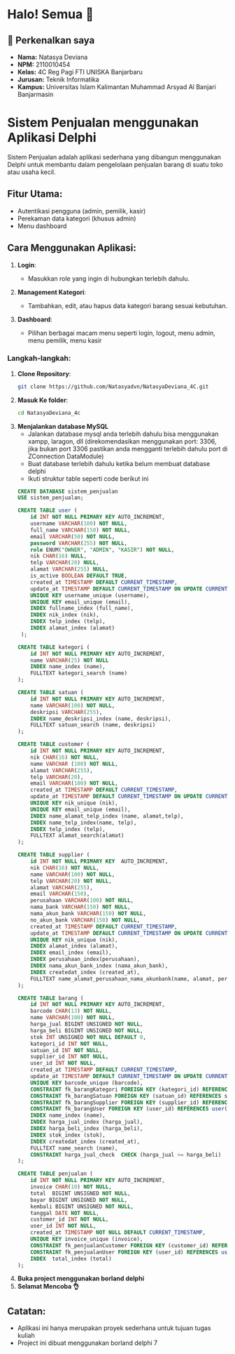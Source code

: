 # Halo! Semua 👋

## 🌟 Perkenalkan saya
- **Nama:** Natasya Deviana
- **NPM:** 2110010454
- **Kelas:** 4C Reg Pagi FTI UNISKA Banjarbaru
- **Jurusan:** Teknik Informatika
- **Kampus:** Universitas Islam Kalimantan Muhammad Arsyad Al Banjari Banjarmasin 


# Sistem Penjualan menggunakan Aplikasi Delphi

Sistem Penjualan adalah aplikasi sederhana yang dibangun menggunakan Delphi untuk membantu dalam pengelolaan penjualan barang di suatu toko atau usaha kecil.

## Fitur Utama:
- Autentikasi pengguna (admin, pemilik, kasir)
- Perekaman data kategori (khusus admin)
- Menu dashboard

## Cara Menggunakan Aplikasi:
1. **Login**:
   - Masukkan role yang ingin di hubungkan terlebih dahulu.

2. **Management Kategori**:
   - Tambahkan, edit, atau hapus data kategori barang sesuai kebutuhan.

3. **Dashboard**:
   - Pilihan berbagai macam menu seperti login, logout, menu admin, menu pemilik, menu kasir


### Langkah-langkah:

1. **Clone Repository**:
   ```bash
   git clone https://github.com/Natasyadvn/NatasyaDeviana_4C.git
   ```
2. **Masuk Ke folder**:
    ```bash
    cd NatasyaDeviana_4c
    ```
3. **Menjalankan database MySQL**
    - Jalankan database mysql anda terlebih dahulu bisa menggunakan xampp, laragon, dll (direkomendasikan menggunakan port: 3306,
    jika bukan port 3306 pastikan anda mengganti terlebih dahulu port di ZConnection DataModule)
    - Buat database terlebih dahulu ketika belum membuat database delphi
    - Ikuti struktur table seperti code berikut ini
    ```sql
    CREATE DATABASE sistem_penjualan
    USE sistem_penjualan;

    CREATE TABLE user (
	    id INT NOT NULL PRIMARY KEY AUTO_INCREMENT,
        username VARCHAR(100) NOT NULL,
        full_name VARCHAR(150) NOT NULL,
        email VARCHAR(50) NOT NULL,
        password VARCHAR(255) NOT NULL,
        role ENUM("OWNER", "ADMIN", "KASIR") NOT NULL,
        nik CHAR(16) NULL,
        telp VARCHAR(20) NULL,
        alamat VARCHAR(255) NULL,
	    is_active BOOLEAN DEFAULT TRUE,
        created_at TIMESTAMP DEFAULT CURRENT_TIMESTAMP,
        update_at TIMESTAMP DEFAULT CURRENT_TIMESTAMP ON UPDATE CURRENT_TIMESTAMP, 
	    UNIQUE KEY username_unique (username),
        UNIQUE KEY email_unique (email),
        INDEX fullname_index (full_name),
        INDEX nik_index (nik),
        INDEX telp_index (telp),
        INDEX alamat_index (alamat)
     );

    CREATE TABLE kategori (
	    id INT NOT NULL PRIMARY KEY AUTO_INCREMENT,
        name VARCHAR(25) NOT NULL
        INDEX name_index (name),
        FULLTEXT kategori_search (name)
    );

    CREATE TABLE satuan (
	    id INT NOT NULL PRIMARY KEY AUTO_INCREMENT,
        name VARCHAR(100) NOT NULL,
        deskripsi VARCHAR(255),
	    INDEX name_deskripsi_index (name, deskripsi),
        FULLTEXT satuan_search (name, deskripsi)
    );

    CREATE TABLE customer (
	    id INT NOT NULL PRIMARY KEY AUTO_INCREMENT,
        nik CHAR(16) NOT NULL,
        name VARCHAR (100) NOT NULL,
        alamat VARCHAR(255),
        telp VARCHAR(20),
        email VARCHAR(100) NOT NULL,
        created_at TIMESTAMP DEFAULT CURRENT_TIMESTAMP,
        update_at TIMESTAMP DEFAULT CURRENT_TIMESTAMP ON UPDATE CURRENT_TIMESTAMP,
        UNIQUE KEY nik_unique (nik),
        UNIQUE KEY email_unique (email),
        INDEX name_alamat_telp_index (name, alamat,telp),
        INDEX name_telp_index(name, telp),
        INDEX telp_index (telp),
        FULLTEXT alamat_search(alamat)
    );

    CREATE TABLE supplier (
	    id INT NOT NULL PRIMARY KEY  AUTO_INCREMENT,
        nik CHAR(16) NOT NULL,
        name VARCHAR(100) NOT NULL,
        telp VARCHAR(20) NOT NULL,
        alamat VARCHAR(255),
        email VARCHAR(150),
        perusahaan VARCHAR(100) NOT NULL,
        nama_bank VARCHAR(150) NOT NULL,
        nama_akun_bank VARCHAR(150) NOT NULL,
        no_akun_bank VARCHAR(150) NOT NULL,
        created_at TIMESTAMP DEFAULT CURRENT_TIMESTAMP,
        update_at TIMESTAMP DEFAULT CURRENT_TIMESTAMP ON UPDATE CURRENT_TIMESTAMP,
        UNIQUE KEY nik_unique (nik),
        INDEX alamat_index (alamat),
        INDEX email_index (email),
        INDEX perusahaan_index(perusahaan),
        INDEX nama_akun_bank_index (nama_akun_bank),
        INDEX createdat_index (created_at),
        FULLTEXT name_alamat_perusahaan_nama_akunbank(name, alamat, perusahaan, nama_akun_bank)
    );

    CREATE TABLE barang (
	    id INT NOT NULL PRIMARY KEY AUTO_INCREMENT,
        barcode CHAR(13) NOT NULL,
        name VARCHAR(100) NOT NULL,
        harga_jual BIGINT UNSIGNED NOT NULL,
        harga_beli BIGINT UNSIGNED NOT NULL,
        stok INT UNSIGNED NOT NULL DEFAULT 0,
        kategori_id INT NOT NULL,
        satuan_id INT NOT NULL,
        supplier_id INT NOT NULL,
        user_id INT NOT NULL,
        created_at TIMESTAMP DEFAULT CURRENT_TIMESTAMP,
        update_at TIMESTAMP DEFAULT CURRENT_TIMESTAMP ON UPDATE CURRENT_TIMESTAMP,
        UNIQUE KEY barcode_unique (barcode),
        CONSTRAINT fk_barangKategori FOREIGN KEY (kategori_id) REFERENCES kategori(id),
        CONSTRAINT fk_barangSatuan FOREIGN KEY (satuan_id) REFERENCES satuan(id),
        CONSTRAINT fk_barangSupplier FOREIGN KEY (supplier_id) REFERENCES supplier (id),
        CONSTRAINT fk_barangUser FOREIGN KEY (user_id) REFERENCES user(id),
        INDEX name_index (name),
        INDEX harga_jual_index (harga_jual),
        INDEX harga_beli_index (harga_beli),
        INDEX stok_index (stok),
        INDEX createdat_index (created_at),
        FULLTEXT name_search (name),
        CONSTRAINT harga_jual_check  CHECK (harga_jual >= harga_beli)
    );

    CREATE TABLE penjualan (
	    id INT NOT NULL PRIMARY KEY AUTO_INCREMENT,
        invoice CHAR(10) NOT NULL,
        total  BIGINT UNSIGNED NOT NULL,
        bayar BIGINT UNSIGNED NOT NULL,
        kembali BIGINT UNSIGNED NOT NULL,
        tanggal DATE NOT NULL,
        customer_id INT NOT NULL,
        user_id INT NOT NULL,
        created_at TIMESTAMP NOT NULL DEFAULT CURRENT_TIMESTAMP,
        UNIQUE KEY invoice_unique (invoice),
        CONSTRAINT fk_penjualanCustomer FOREIGN KEY (customer_id) REFERENCES customer (id),
        CONSTRAINT fk_penjualanUser FOREIGN KEY (user_id) REFERENCES user (id),
        INDEX  total_index (total)
    );

    ```
4. **Buka project menggunakan borland delphi**
5. **Selamat Mencoba 👌**


## Catatan:
- Aplikasi ini hanya merupakan proyek sederhana untuk tujuan tugas kuliah
- Project ini dibuat menggunakan borland delphi 7
